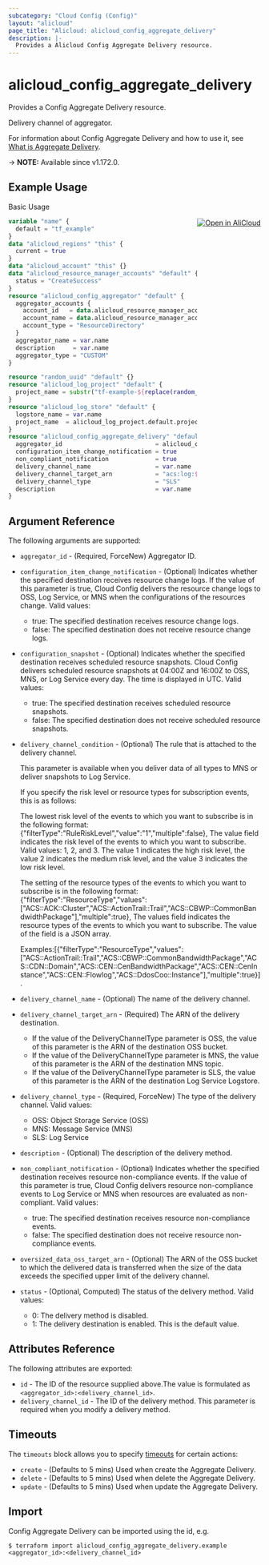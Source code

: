 ```yaml
---
subcategory: "Cloud Config (Config)"
layout: "alicloud"
page_title: "Alicloud: alicloud_config_aggregate_delivery"
description: |-
  Provides a Alicloud Config Aggregate Delivery resource.
---
```


# alicloud_config_aggregate_delivery

Provides a Config Aggregate Delivery resource.

Delivery channel of aggregator.

For information about Config Aggregate Delivery and how to use it, see [What is Aggregate Delivery](https://www.alibabacloud.com/help/en/cloud-config/latest/api-config-2020-09-07-createaggregateconfigdeliverychannel).

-> **NOTE:** Available since v1.172.0.

## Example Usage
<div class="oics-button" style="float: right;margin: 0 0 -40px 0;">
  <a href="https://api.aliyun.com/api-tools/terraform?resource=alicloud_config_aggregate_delivery&exampleId=0ca7d69d-f0e3-cbed-ceb6-bcac284c0108ed852513&activeTab=example&spm=docs.r.config_aggregate_delivery.0.0ca7d69df0" target="_blank">
    <img alt="Open in AliCloud" src="https://img.alicdn.com/imgextra/i1/O1CN01hjjqXv1uYUlY56FyX_!!6000000006049-55-tps-254-36.svg" style="max-height: 44px; margin: 32px auto; max-width: 100%;">
  </a>
</div>

Basic Usage

```terraform
variable "name" {
  default = "tf_example"
}
data "alicloud_regions" "this" {
  current = true
}
data "alicloud_account" "this" {}
data "alicloud_resource_manager_accounts" "default" {
  status = "CreateSuccess"
}
resource "alicloud_config_aggregator" "default" {
  aggregator_accounts {
    account_id   = data.alicloud_resource_manager_accounts.default.accounts.0.account_id
    account_name = data.alicloud_resource_manager_accounts.default.accounts.0.display_name
    account_type = "ResourceDirectory"
  }
  aggregator_name = var.name
  description     = var.name
  aggregator_type = "CUSTOM"
}

resource "random_uuid" "default" {}
resource "alicloud_log_project" "default" {
  project_name = substr("tf-example-${replace(random_uuid.default.result, "-", "")}", 0, 16)
}
resource "alicloud_log_store" "default" {
  logstore_name = var.name
  project_name  = alicloud_log_project.default.project_name
}
resource "alicloud_config_aggregate_delivery" "default" {
  aggregator_id                          = alicloud_config_aggregator.default.id
  configuration_item_change_notification = true
  non_compliant_notification             = true
  delivery_channel_name                  = var.name
  delivery_channel_target_arn            = "acs:log:${data.alicloud_regions.this.ids.0}:${data.alicloud_account.this.id}:project/${alicloud_log_project.default.project_name}/logstore/${alicloud_log_store.default.logstore_name}"
  delivery_channel_type                  = "SLS"
  description                            = var.name
}
```

## Argument Reference

The following arguments are supported:
* `aggregator_id` - (Required, ForceNew) Aggregator ID.
* `configuration_item_change_notification` - (Optional) Indicates whether the specified destination receives resource change logs. If the value of this parameter is true, Cloud Config delivers the resource change logs to OSS, Log Service, or MNS when the configurations of the resources change. Valid values:  
  - true: The specified destination receives resource change logs.  
  - false: The specified destination does not receive resource change logs.  
* `configuration_snapshot` - (Optional) Indicates whether the specified destination receives scheduled resource snapshots. Cloud Config delivers scheduled resource snapshots at 04:00Z and 16:00Z to OSS, MNS, or Log Service every day. The time is displayed in UTC. Valid values:  
  - true: The specified destination receives scheduled resource snapshots.  
  - false: The specified destination does not receive scheduled resource snapshots.  
* `delivery_channel_condition` - (Optional) The rule that is attached to the delivery channel.   

  This parameter is available when you deliver data of all types to MNS or deliver snapshots to Log Service.

  If you specify the risk level or resource types for subscription events, this is as follows:  

  The lowest risk level of the events to which you want to subscribe is in the following format: {"filterType":"RuleRiskLevel","value":"1","multiple":false}, The value field indicates the risk level of the events to which you want to subscribe. Valid values: 1, 2, and 3. The value 1 indicates the high risk level, the value 2 indicates the medium risk level, and the value 3 indicates the low risk level.  

  The setting of the resource types of the events to which you want to subscribe is in the following format: {"filterType":"ResourceType","values":["ACS::ACK::Cluster","ACS::ActionTrail::Trail","ACS::CBWP::CommonBandwidthPackage"],"multiple":true}, The values field indicates the resource types of the events to which you want to subscribe. The value of the field is a JSON array. 

  Examples:[{"filterType":"ResourceType","values":["ACS::ActionTrail::Trail","ACS::CBWP::CommonBandwidthPackage","ACS::CDN::Domain","ACS::CEN::CenBandwidthPackage","ACS::CEN::CenInstance","ACS::CEN::Flowlog","ACS::DdosCoo::Instance"],"multiple":true}].   
* `delivery_channel_name` - (Optional) The name of the delivery channel.
* `delivery_channel_target_arn` - (Required) The ARN of the delivery destination.  
  - If the value of the DeliveryChannelType parameter is OSS, the value of this parameter is the ARN of the destination OSS bucket.  
  - If the value of the DeliveryChannelType parameter is MNS, the value of this parameter is the ARN of the destination MNS topic.  
  - If the value of the DeliveryChannelType parameter is SLS, the value of this parameter is the ARN of the destination Log Service Logstore.  
* `delivery_channel_type` - (Required, ForceNew) The type of the delivery channel. Valid values:
  - OSS: Object Storage Service (OSS)
  - MNS: Message Service (MNS)
  - SLS: Log Service
* `description` - (Optional) The description of the delivery method.
* `non_compliant_notification` - (Optional) Indicates whether the specified destination receives resource non-compliance events. If the value of this parameter is true, Cloud Config delivers resource non-compliance events to Log Service or MNS when resources are evaluated as non-compliant. Valid values:  
  - true: The specified destination receives resource non-compliance events.  
  - false: The specified destination does not receive resource non-compliance events.  
* `oversized_data_oss_target_arn` - (Optional) The ARN of the OSS bucket to which the delivered data is transferred when the size of the data exceeds the specified upper limit of the delivery channel.
* `status` - (Optional, Computed) The status of the delivery method. Valid values:   
  - 0: The delivery method is disabled.   
  - 1: The delivery destination is enabled. This is the default value.  

## Attributes Reference

The following attributes are exported:
* `id` - The ID of the resource supplied above.The value is formulated as `<aggregator_id>:<delivery_channel_id>`.
* `delivery_channel_id` - The ID of the delivery method. This parameter is required when you modify a delivery method.

## Timeouts

The `timeouts` block allows you to specify [timeouts](https://www.terraform.io/docs/configuration-0-11/resources.html#timeouts) for certain actions:
* `create` - (Defaults to 5 mins) Used when create the Aggregate Delivery.
* `delete` - (Defaults to 5 mins) Used when delete the Aggregate Delivery.
* `update` - (Defaults to 5 mins) Used when update the Aggregate Delivery.

## Import

Config Aggregate Delivery can be imported using the id, e.g.

```shell
$ terraform import alicloud_config_aggregate_delivery.example <aggregator_id>:<delivery_channel_id>
```